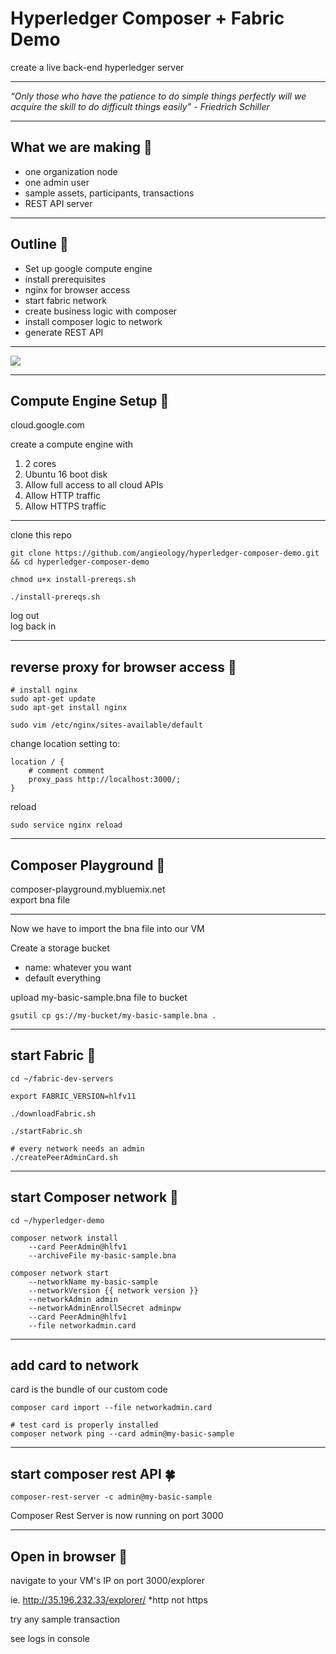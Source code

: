 

# Hyperledger Composer + Fabric Demo
create a live back-end hyperledger server

---
_“Only those who have the patience to do simple things perfectly will we acquire the skill to do difficult things easily” - Friedrich Schiller_

---
## What we are making 🐙

- one organization node
- one admin user
- sample assets, participants, transactions
- REST API server

---

## Outline 🐝

- Set up google compute engine
- install prerequisites
- nginx for browser access
- start fabric network
- create business logic with composer
- install composer logic to network
- generate REST API

---

<img src="https://hyperledger.github.io/composer/v0.19/assets/img/Composer-Diagram.svg">

---

## Compute Engine Setup 🦕

cloud.google.com 


create a compute engine with

1. 2 cores
2. Ubuntu 16 boot disk
3. Allow full access to all cloud APIs
4. Allow HTTP traffic
5. Allow HTTPS traffic
---
clone this repo

```
git clone https://github.com/angieology/hyperledger-composer-demo.git
&& cd hyperledger-composer-demo

chmod u+x install-prereqs.sh

./install-prereqs.sh
```

log out  
log back in

---
## reverse proxy for browser access 🦔
```
# install nginx
sudo apt-get update
sudo apt-get install nginx

sudo vim /etc/nginx/sites-available/default
```
change location setting to:
```
location / {
	# comment comment    
	proxy_pass http://localhost:3000/;
}
```
reload
```
sudo service nginx reload
```
---
## Composer Playground 🐌
composer-playground.mybluemix.net  
export bna file

---
Now we have to import the bna file into our VM

Create a storage bucket
- name: whatever you want
- default everything

upload my-basic-sample.bna file to bucket
```
gsutil cp gs://my-bucket/my-basic-sample.bna .
```

---
## start Fabric 🐛
```
cd ~/fabric-dev-servers

export FABRIC_VERSION=hlfv11

./downloadFabric.sh 

./startFabric.sh

# every network needs an admin
./createPeerAdminCard.sh
```

---

## start Composer network 🐳
```
cd ~/hyperledger-demo

composer network install 
	--card PeerAdmin@hlfv1 
	--archiveFile my-basic-sample.bna

composer network start 
	--networkName my-basic-sample
	--networkVersion {{ network version }}
	--networkAdmin admin 
	--networkAdminEnrollSecret adminpw 
	--card PeerAdmin@hlfv1 
	--file networkadmin.card
```
    

---

## add card to network
card is the bundle of our custom code
```
composer card import --file networkadmin.card

# test card is properly installed
composer network ping --card admin@my-basic-sample
```

---
## start composer rest API 🍀
```
composer-rest-server -c admin@my-basic-sample
```

Composer Rest Server is now running on port 3000

---
## Open in browser 🐠

navigate to your VM's IP on port 3000/explorer

ie. http://35.196.232.33/explorer/
*http not https

try any sample transaction

see logs in console
   
